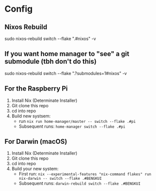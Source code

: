 # Config

## Nixos Rebuild

sudo nixos-rebuild switch --flake ".#nixos" -v

## If you want home manager to "see" a git submodule (tbh don't do this)

sudo nixos-rebuild switch --flake ".?submodules=1#nixos" -v

## For the Raspberry Pi

1. Install Nix (Determinate Installer)
2. Git clone this repo
3. cd into repo
4. Build new systsem:
    - run `nix run home-manager/master -- switch --flake .#pi`
    - Subsequent runs: `home-manager switch --flake .#pi`

## For Darwin (macOS)

1. Install Nix (Determinate Installer)
2. Git clone this repo
3. cd into repo
4. Build your new system:
    - First run: `nix --experimental-features "nix-command flakes" run nix-darwin -- switch --flake .#BENGKUI`
    - Subsequent runs: `darwin-rebuild switch --flake .#BENGKUI`

